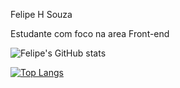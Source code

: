 Felipe H Souza

Estudante com foco na area Front-end



![Felipe's GitHub stats](https://github-readme-stats.vercel.app/api?username=SouzaHFelipe&theme=dark&show_icons=true)

[![Top Langs](https://github-readme-stats.vercel.app/api/top-langs/?username=SouzaHFelipe&langs_count=5)](https://github.com/anuraghazra/github-readme-stats)


